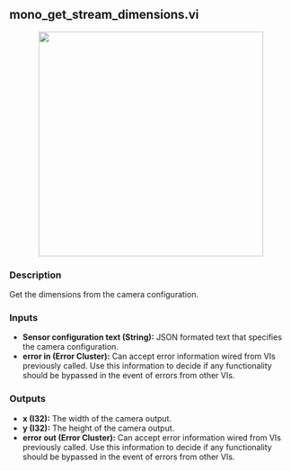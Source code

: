 ## mono_get_stream_dimensions.vi
<p align="center">
<img src="https://github.com/monoDriveIO/client/raw/master/WikiPhotos/LV_client/utilities/mono__get_stream_dimensions.png" width="400"  />
</p>

### Description 
Get the dimensions from the camera configuration.

### Inputs
- **Sensor configuration text (String):** JSON formated text that specifies the camera configuration.
- **error in (Error Cluster):** Can accept error information wired from VIs previously called. Use this information to decide if any functionality should be bypassed in the event of errors from other VIs.


### Outputs
- **x (I32):** The width of the camera output.
- **y (I32):** The height of the camera output.
- **error out (Error Cluster):** Can accept error information wired from VIs previously called. Use this information to decide if any functionality should be bypassed in the event of errors from other VIs.
